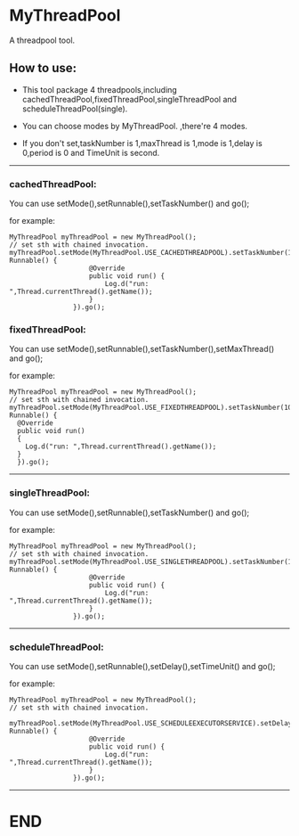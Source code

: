 # MyThreadPool
A threadpool tool.
## How to use:
- This tool package 4 threadpools,including cachedThreadPool,fixedThreadPool,singleThreadPool and scheduleThreadPool(single).

- You can choose modes by MyThreadPool. ,there're 4 modes.

- If you don't set,taskNumber is 1,maxThread is 1,mode is 1,delay is 0,period is 0 and TimeUnit is second.
---
### cachedThreadPool:
You can use setMode(),setRunnable(),setTaskNumber() and go();
  
  for example:
```
MyThreadPool myThreadPool = new MyThreadPool();
// set sth with chained invocation.
myThreadPool.setMode(MyThreadPool.USE_CACHEDTHREADPOOL).setTaskNumber(10).setRunnable(new Runnable() {
                    @Override
                    public void run() {
                        Log.d("run: ",Thread.currentThread().getName());
                    }
                }).go();
```
### fixedThreadPool:
You can use setMode(),setRunnable(),setTaskNumber(),setMaxThread() and go();
  
for example:
```
MyThreadPool myThreadPool = new MyThreadPool();
// set sth with chained invocation.
myThreadPool.setMode(MyThreadPool.USE_FIXEDTHREADPOOL).setTaskNumber(10).setMaxThread(3).setRunnable(new Runnable() {
  @Override
  public void run()
  {
    Log.d("run: ",Thread.currentThread().getName());
  }
  }).go();
```
---
### singleThreadPool:
You can use setMode(),setRunnable(),setTaskNumber() and go();
  
  for example:
```
MyThreadPool myThreadPool = new MyThreadPool();
// set sth with chained invocation.
myThreadPool.setMode(MyThreadPool.USE_SINGLETHREADPOOL).setTaskNumber(10).setRunnable(new Runnable() {
                    @Override
                    public void run() {
                        Log.d("run: ",Thread.currentThread().getName());
                    }
                }).go();
```
---
### scheduleThreadPool:
You can use setMode(),setRunnable(),setDelay(),setTimeUnit() and go();
  
  for example:
```
MyThreadPool myThreadPool = new MyThreadPool();
// set sth with chained invocation.
 myThreadPool.setMode(MyThreadPool.USE_SCHEDULEEXECUTORSERVICE).setDelay(3).setTimeUnit(TimeUnit.SECONDS).setRunnable(new Runnable() {
                    @Override
                    public void run() {
                        Log.d("run: ",Thread.currentThread().getName());
                    }
                }).go();
```
---
# END

